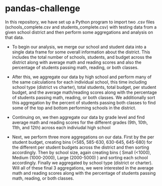 # pandas-challenge

In this repository, we have set up a Python program to import two .csv files (schools_complete.csv and students_complete.csv) with testing data from a given school district and then perform some aggregations and analysis on that data.

* To begin our analysis, we merge our school and student data into a single data frame for some overall information about the district. This includes the total number of schools, students, and budget across the district along with average math and reading scores and also the percentage of students passing math, reading, or both classes.

* After this, we aggregate our data by high school and perform many of the same calculations for each individual school, this time including school type (district vs charter), total students, total budget, per student budget, and the average math/reading scores along with the percentage of students passing math, reading, or both classes. We additionally sort this aggregation by the percent of students passing both classes to find some of the top and bottom performing schools in the district.

* Continuing on, we then aggregate our data by grade level and find average math and reading scores for the different grades (9th, 10th, 11th, and 12th) across each indiviudal high school

* Next, we perform three more aggregations on our data. First by the per student budget, creating bins (<585, 585-630, 630-645, 645-680) for the different per student budgets across the district and then sorting accordingly. Then by school size, again creating bins ( Small (<1000), Medium (1000-2000), Large (2000-5000) ) and sorting each school accordingly. Finally we aggregated by school type (district or charter). Will all of these final 3 aggregations, we were interested in the average math and reading scores along with the percentage of students passing math, reading, or both classes.
